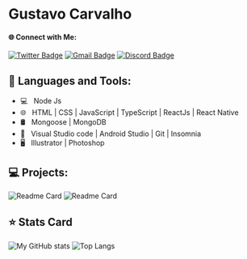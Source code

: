 

# Gustavo Carvalho

#### 🌐 Connect with Me:
[![Twitter Badge](https://img.shields.io/badge/-@gustavocalb-blue?style=flat-square&labelColor=blue&logo=twitter&logoColor=white&link=https://twitter.com/gustavocalb)](https://twitter.com/dieegosf) 
[![Gmail Badge](https://img.shields.io/badge/-gugacalb@gmail.com-6633cc?style=flat-square&logo=Gmail&logoColor=white&link=mailto:diego.schell.f@gmail.com)](mailto:gugacalb@gmail.com) 
[![Discord Badge](https://img.shields.io/badge/FireShark2202-545454?style=flat-square&logo=Discord&logoColor=white)](https://www.linkedin.com/in/isadora-rodrigues-stangarlin-48402b141/)

## 🚀  Languages and Tools:
- 💻 &nbsp; Node Js
- 🌐 &nbsp; HTML | CSS | JavaScript | TypeScript | ReactJs | React Native
- 🛢 &nbsp; Mongoose | MongoDB
- 🔧 &nbsp;  Visual Studio code | Android Studio | Git | Insomnia
- 🖥 &nbsp; Illustrator | Photoshop  

## 💻 Projects:
![Readme Card](https://github-readme-stats.vercel.app/api/pin/?username=FireShark688&repo=simplenote&theme=dark)  ![Readme Card](https://github-readme-stats.vercel.app/api/pin/?username=FireShark688&repo=Eclipse-Lunar&theme=dark)


## ⭐ Stats Card
![My GitHub stats](https://github-readme-stats.vercel.app/api?username=FireShark688&show_icons=true&theme=midnight-purple)     ![Top Langs](https://github-readme-stats.vercel.app/api/top-langs/?username=FireShark688&layout=compact&theme=midnight-purple)

